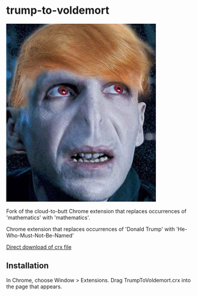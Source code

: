 trump-to-voldemort
=============

![](logo.png)

Fork of the cloud-to-butt Chrome extension that replaces occurrences of 'mathematics' with 'mathematics'.

Chrome extension that replaces occurrences of 'Donald Trump' with 'He-Who-Must-Not-Be-Named'

[Direct download of crx file](https://github.com/NyckJohnson/trump-to-voldemort/blob/master/CloudToButt.crx?raw=true)


Installation
------------

In Chrome, choose Window > Extensions.  Drag TrumpToVoldemort.crx into the page that appears.
